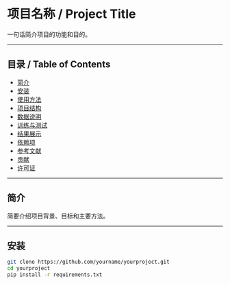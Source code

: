 # 项目名称 / Project Title

一句话简介项目的功能和目的。

---

## 目录 / Table of Contents

- [简介](#简介)
- [安装](#安装)
- [使用方法](#使用方法)
- [项目结构](#项目结构)
- [数据说明](#数据说明)
- [训练与测试](#训练与测试)
- [结果展示](#结果展示)
- [依赖项](#依赖项)
- [参考文献](#参考文献)
- [贡献](#贡献)
- [许可证](#许可证)

---

## 简介

简要介绍项目背景、目标和主要方法。

---

## 安装

```bash
git clone https://github.com/yourname/yourproject.git
cd yourproject
pip install -r requirements.txt
